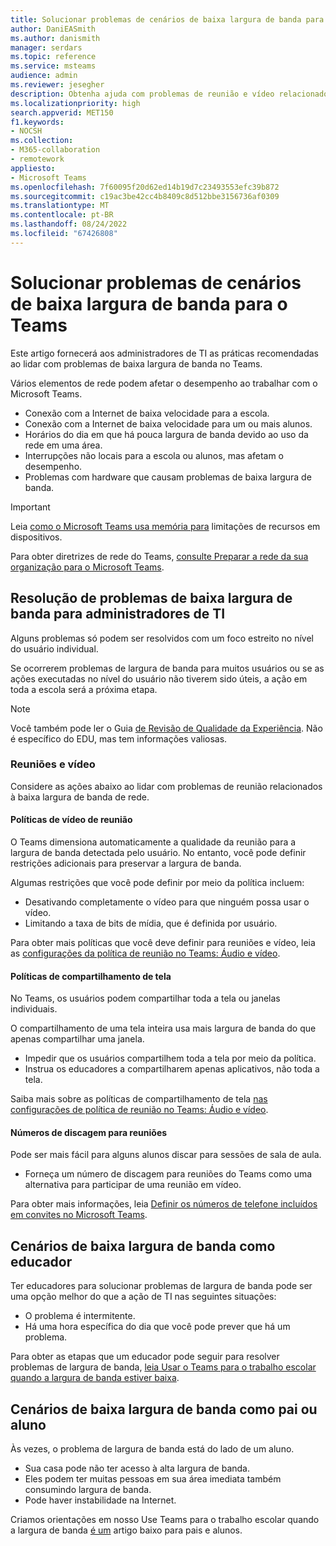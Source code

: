 ```yaml
---
title: Solucionar problemas de cenários de baixa largura de banda para o Teams
author: DaniEASmith
ms.author: danismith
manager: serdars
ms.topic: reference
ms.service: msteams
audience: admin
ms.reviewer: jesegher
description: Obtenha ajuda com problemas de reunião e vídeo relacionados a problemas de baixa largura de banda no Teams. Seja você um pai, um educador ou um Administração ti, você tem opções para melhorar a experiência com o Teams.
ms.localizationpriority: high
search.appverid: MET150
f1.keywords:
- NOCSH
ms.collection:
- M365-collaboration
- remotework
appliesto:
- Microsoft Teams
ms.openlocfilehash: 7f60095f20d62ed14b19d7c23493553efc39b872
ms.sourcegitcommit: c19ac3be42cc4b8409c8d512bbe3156736af0309
ms.translationtype: MT
ms.contentlocale: pt-BR
ms.lasthandoff: 08/24/2022
ms.locfileid: "67426808"
---
```

# <a name="troubleshoot-low-bandwidth-scenarios-for-teams"></a>Solucionar problemas de cenários de baixa largura de banda para o Teams

Este artigo fornecerá aos administradores de TI as práticas recomendadas ao lidar com problemas de baixa largura de banda no Teams.

Vários elementos de rede podem afetar o desempenho ao trabalhar com o Microsoft Teams.

- Conexão com a Internet de baixa velocidade para a escola.
- Conexão com a Internet de baixa velocidade para um ou mais alunos.
- Horários do dia em que há pouca largura de banda devido ao uso da rede em uma área.
- Interrupções não locais para a escola ou alunos, mas afetam o desempenho.
- Problemas com hardware que causam problemas de baixa largura de banda.

> [!IMPORTANT]
> Leia [como o Microsoft Teams usa memória para](teams-memory-usage-perf.md) limitações de recursos em dispositivos.
>
>Para obter diretrizes de rede do Teams, [consulte Preparar a rede da sua organização para o Microsoft Teams](prepare-network.md).

## <a name="resolving-low-bandwidth-issues-for-it-admins"></a>Resolução de problemas de baixa largura de banda para administradores de TI

Alguns problemas só podem ser resolvidos com um foco estreito no nível do usuário individual.

Se ocorrerem problemas de largura de banda para muitos usuários ou se as ações executadas no nível do usuário não tiverem sido úteis, a ação em toda a escola será a próxima etapa.

> [!NOTE]
> Você também pode ler o Guia [de Revisão de Qualidade da Experiência](quality-of-experience-review-guide.md). Não é específico do EDU, mas tem informações valiosas.

### <a name="meetings-and-video"></a>Reuniões e vídeo

Considere as ações abaixo ao lidar com problemas de reunião relacionados à baixa largura de banda de rede.

#### <a name="meeting-video-policies"></a>Políticas de vídeo de reunião

O Teams dimensiona automaticamente a qualidade da reunião para a largura de banda detectada pelo usuário. No entanto, você pode definir restrições adicionais para preservar a largura de banda.

Algumas restrições que você pode definir por meio da política incluem:

- Desativando completamente o vídeo para que ninguém possa usar o vídeo.
- Limitando a taxa de bits de mídia, que é definida por usuário.

Para obter mais políticas que você deve definir para reuniões e vídeo, leia as [configurações da política de reunião no Teams: Áudio e vídeo](meeting-policies-audio-and-video.md).

#### <a name="screen-sharing-policies"></a>Políticas de compartilhamento de tela

No Teams, os usuários podem compartilhar toda a tela ou janelas individuais.

O compartilhamento de uma tela inteira usa mais largura de banda do que apenas compartilhar uma janela.

- Impedir que os usuários compartilhem toda a tela por meio da política.
- Instrua os educadores a compartilharem apenas aplicativos, não toda a tela.

Saiba mais sobre as políticas de compartilhamento de tela [nas configurações de política de reunião no Teams: Áudio e vídeo](meeting-policies-audio-and-video.md).

#### <a name="dial-in-number-for-meetings"></a>Números de discagem para reuniões

Pode ser mais fácil para alguns alunos discar para sessões de sala de aula.

- Forneça um número de discagem para reuniões do Teams como uma alternativa para participar de uma reunião em vídeo.

Para obter mais informações, leia [Definir os números de telefone incluídos em convites no Microsoft Teams](set-the-phone-numbers-included-on-invites-in-teams.md).

## <a name="low-bandwidth-scenarios-as-an-educator"></a>Cenários de baixa largura de banda como educador

Ter educadores para solucionar problemas de largura de banda pode ser uma opção melhor do que a ação de TI nas seguintes situações:

- O problema é intermitente.
- Há uma hora específica do dia que você pode prever que há um problema.

Para obter as etapas que um educador pode seguir para resolver problemas de largura de banda, [leia Usar o Teams para o trabalho escolar quando a largura de banda estiver baixa](https://support.office.com/article/use-teams-for-schoolwork-when-bandwidth-is-low-5c5675f7-1b55-471a-9daa-ec1e6df38262).

## <a name="low-bandwidth-scenarios-as-a-parent-or-student"></a>Cenários de baixa largura de banda como pai ou aluno

Às vezes, o problema de largura de banda está do lado de um aluno.

- Sua casa pode não ter acesso à alta largura de banda.
- Eles podem ter muitas pessoas em sua área imediata também consumindo largura de banda.
- Pode haver instabilidade na Internet.

Criamos orientações em nosso Use Teams para o trabalho escolar quando a largura de banda [é um](https://support.office.com/article/use-teams-for-schoolwork-when-bandwidth-is-low-5c5675f7-1b55-471a-9daa-ec1e6df38262) artigo baixo para pais e alunos.
